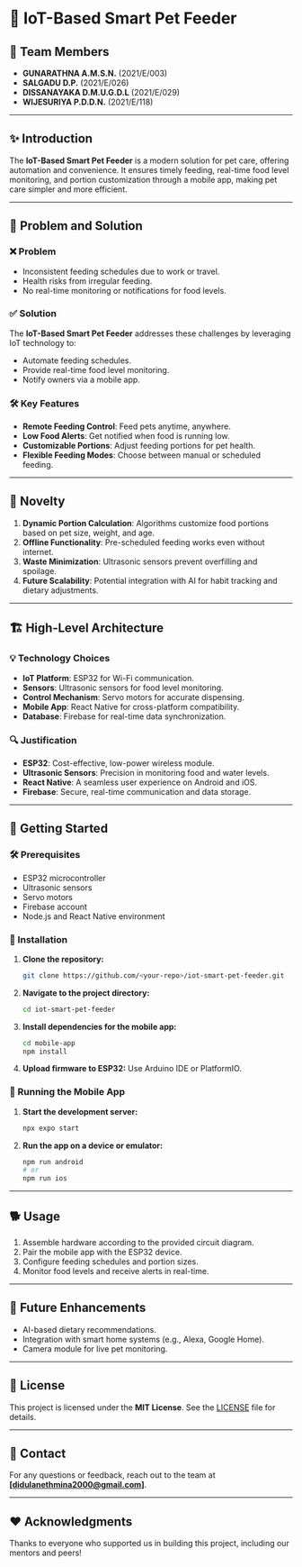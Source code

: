 # 🐾 IoT-Based Smart Pet Feeder

## 🌟 Team Members
- **GUNARATHNA A.M.S.N.** (2021/E/003)
- **SALGADU D.P.** (2021/E/026)
- **DISSANAYAKA D.M.U.G.D.L** (2021/E/029)
- **WIJESURIYA P.D.D.N.** (2021/E/118)

---

## ✨ Introduction
The **IoT-Based Smart Pet Feeder** is a modern solution for pet care, offering automation and convenience. It ensures timely feeding, real-time food level monitoring, and portion customization through a mobile app, making pet care simpler and more efficient.

---

## 🚨 Problem and Solution

### ❌ Problem
- Inconsistent feeding schedules due to work or travel.
- Health risks from irregular feeding.
- No real-time monitoring or notifications for food levels.

### ✅ Solution
The **IoT-Based Smart Pet Feeder** addresses these challenges by leveraging IoT technology to:
- Automate feeding schedules.
- Provide real-time food level monitoring.
- Notify owners via a mobile app.

### 🛠️ Key Features
- **Remote Feeding Control**: Feed pets anytime, anywhere.
- **Low Food Alerts**: Get notified when food is running low.
- **Customizable Portions**: Adjust feeding portions for pet health.
- **Flexible Feeding Modes**: Choose between manual or scheduled feeding.

---

## 🚀 Novelty

1. **Dynamic Portion Calculation**: Algorithms customize food portions based on pet size, weight, and age.
2. **Offline Functionality**: Pre-scheduled feeding works even without internet.
3. **Waste Minimization**: Ultrasonic sensors prevent overfilling and spoilage.
4. **Future Scalability**: Potential integration with AI for habit tracking and dietary adjustments.

---

## 🏗️ High-Level Architecture

### 💡 Technology Choices
- **IoT Platform**: ESP32 for Wi-Fi communication.
- **Sensors**: Ultrasonic sensors for food level monitoring.
- **Control Mechanism**: Servo motors for accurate dispensing.
- **Mobile App**: React Native for cross-platform compatibility.
- **Database**: Firebase for real-time data synchronization.

### 🔍 Justification
- **ESP32**: Cost-effective, low-power wireless module.
- **Ultrasonic Sensors**: Precision in monitoring food and water levels.
- **React Native**: A seamless user experience on Android and iOS.
- **Firebase**: Secure, real-time communication and data storage.

---

## 📖 Getting Started

### 🛠️ Prerequisites
- ESP32 microcontroller
- Ultrasonic sensors
- Servo motors
- Firebase account
- Node.js and React Native environment

### 🚧 Installation
1. **Clone the repository:**
   ```bash
   git clone https://github.com/<your-repo>/iot-smart-pet-feeder.git
   ```
2. **Navigate to the project directory:**
   ```bash
   cd iot-smart-pet-feeder
   ```
3. **Install dependencies for the mobile app:**
   ```bash
   cd mobile-app
   npm install
   ```
4. **Upload firmware to ESP32:**
   Use Arduino IDE or PlatformIO.

### 📱 Running the Mobile App
1. **Start the development server:**
   ```bash
   npx expo start
   ```
2. **Run the app on a device or emulator:**
   ```bash
   npm run android
   # or
   npm run ios
   ```

---

## 🐕 Usage
1. Assemble hardware according to the provided circuit diagram.
2. Pair the mobile app with the ESP32 device.
3. Configure feeding schedules and portion sizes.
4. Monitor food levels and receive alerts in real-time.

---

## 🌟 Future Enhancements
- AI-based dietary recommendations.
- Integration with smart home systems (e.g., Alexa, Google Home).
- Camera module for live pet monitoring.

---

## 📜 License
This project is licensed under the **MIT License**. See the [LICENSE](LICENSE) file for details.

---

## 📩 Contact
For any questions or feedback, reach out to the team at **[didulanethmina2000@gmail.com]**.

---

## ❤️ Acknowledgments
Thanks to everyone who supported us in building this project, including our mentors and peers!
